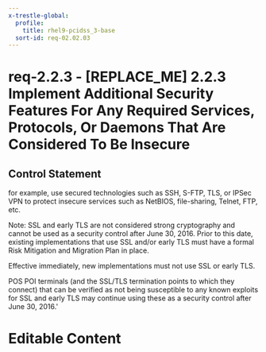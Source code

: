 ```yaml
---
x-trestle-global:
  profile:
    title: rhel9-pcidss_3-base
  sort-id: req-02.02.03
---
```


# req-2.2.3 - \[REPLACE_ME\] 2.2.3 Implement Additional Security Features For Any Required Services, Protocols, Or Daemons That Are Considered To Be Insecure

## Control Statement

for example, use secured technologies such as SSH, S-FTP, TLS, or IPSec
VPN to protect insecure services such as NetBIOS, file-sharing, Telnet, FTP, etc.

Note: SSL and early TLS are not considered strong cryptography and
cannot be used as a security control after June 30, 2016. Prior to this date,
existing implementations that use SSL and/or early TLS must have a formal Risk
Mitigation and Migration Plan in place.

Effective immediately, new implementations must not use SSL or early TLS.

POS POI terminals (and the SSL/TLS termination points to which they connect) that
can be verified as not being susceptible to any known exploits for SSL and early
TLS may continue using these as a security control after June 30, 2016.'

# Editable Content

<!-- Make additions and edits below -->
<!-- The above represents the contents of the control as received by the profile, prior to additions. -->
<!-- If the profile makes additions to the control, they will appear below. -->
<!-- The above markdown may not be edited but you may edit the content below, and/or introduce new additions to be made by the profile. -->
<!-- If there is a yaml header at the top, parameter values may be edited. Use --set-parameters to incorporate the changes during assembly. -->
<!-- The content here will then replace what is in the profile for this control, after running profile-assemble. -->
<!-- The current profile has no added parts for this control, but you may add new ones here. -->
<!-- Each addition must have a heading either of the form ## Control my_addition_name -->
<!-- or ## Part a. (where the a. refers to one of the control statement labels.) -->
<!-- "## Control" parts are new parts added after the statement part. -->
<!-- "## Part" parts are new parts added into the top-level statement part with that label. -->
<!-- Subparts may be added with nested hash levels of the form ### My Subpart Name -->
<!-- underneath the parent ## Control or ## Part being added -->
<!-- See https://oscal-compass.github.io/compliance-trestle/tutorials/ssp_profile_catalog_authoring/ssp_profile_catalog_authoring for guidance. -->
